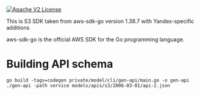 [![Apache V2 License](https://img.shields.io/badge/license-Apache%20V2-blue.svg)](https://github.com/aws/aws-sdk-go/blob/main/LICENSE.txt)

This is S3 SDK taken from aws-sdk-go version 1.38.7 with Yandex-specific additions

aws-sdk-go is the official AWS SDK for the Go programming language.

# Building API schema

```
go build -tags=codegen private/model/cli/gen-api/main.go -o gen-api
./gen-api -path service models/apis/s3/2006-03-01/api-2.json
```
